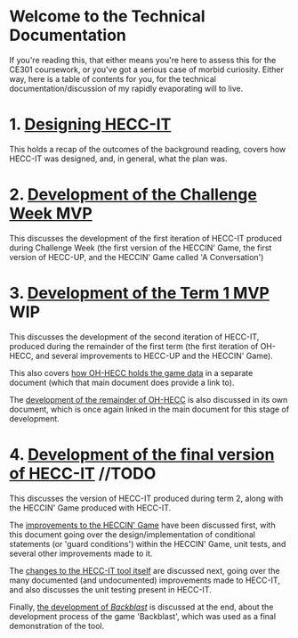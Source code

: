 # Welcome to the Technical Documentation

If you're reading this, that either means you're here to assess this for the CE301 coursework,
or you've got a serious case of morbid curiosity. Either way, here is a table of contents for
you, for the technical documentation/discussion of my rapidly evaporating will to live.


# 1. [Designing HECC-IT](./Designing%20HECC-IT.md)

This holds a recap of the outcomes of the background reading, covers how HECC-IT was designed,
and, in general, what the plan was.

# 2. [Development of the Challenge Week MVP](./Development%20of%20the%20Challenge%20Week%20MVP.md)

This discusses the development of the first iteration of HECC-IT produced during Challenge Week
(the first version of the HECCIN' Game, the first version of HECC-UP, and the HECCIN' Game called
'A Conversation')

# 3. [Development of the Term 1 MVP](./Development%20of%20the%20Term%201%20MVP.md) **WIP**

This discusses the development of the second iteration of HECC-IT, produced during the remainder of
the first term (the first iteration of OH-HECC, and several improvements to HECC-UP and the
HECCIN' Game).

This also covers [how OH-HECC holds the game data](./OH-HECC%20MVP%20editable%20passages,%20editable%20metadata,%20and%20GameDataObject.md)
in a separate document (which that main document does provide a link to).

The [development of the remainder of OH-HECC](./MVP%20Development%20of%20OH-HECC.md) is also discussed
in its own document, which is once again linked in the main document for this stage of development.

# 4. [Development of the final version of HECC-IT](./Final%20version%20development.md) **//TODO**

This discusses the version of HECC-IT produced during term 2, along with the HECCIN' Game produced with
HECC-IT.

The [improvements to the HECCIN' Game](./final%20version%20HECCIN'%20Game.md) have been discussed
first, with this document going over the design/implementation of conditional statements (or
'guard conditions') within the HECCIN' Game, unit tests, and several other improvements made to it.

The [changes to the HECC-IT tool itself](./final%20version%20of%20HECC-IT.md) are discussed
next, going over the many documented (and undocumented) improvements made to HECC-IT, and also
discusses the unit testing present in HECC-IT.

Finally, [the development of *Backblast*](./Backblast.md) is discussed at the end, about the
development process of the game 'Backblast', which was used as a final demonstration of the tool.